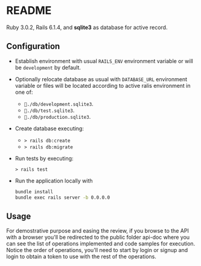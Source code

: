 # README

Ruby 3.0.2, Rails 6.1.4, and **sqlite3** as database for active record.

## Configuration

* Establish environment with usual `RAILS_ENV` environment variable or will be `development` by default.

* Optionally relocate database as usual with `DATABASE_URL` environment variable or files will be located according to active ralis environment in one of:
  * `📁./db/development.sqlite3`.
  * `📁./db/test.sqlite3`.
  * `📁./db/production.sqlite3`.
  
* Create database executing:
  * `> rails db:create`
  * `> rails db:migrate`

* Run tests by executing:

  `> rails test`
  
* Run the application locally with

  ```bash
  bundle install
  bundle exec rails server -b 0.0.0.0
  ```

## Usage

For demostrative purpose and easing the review, if you browse to the API with a browser you'll be redirected to the public folder api-doc where you can see the list of operations implemented and code samples for execution. Notice the order of operations, you'll need to start by login or signup and login to obtain a token to use with the rest of the operations.

